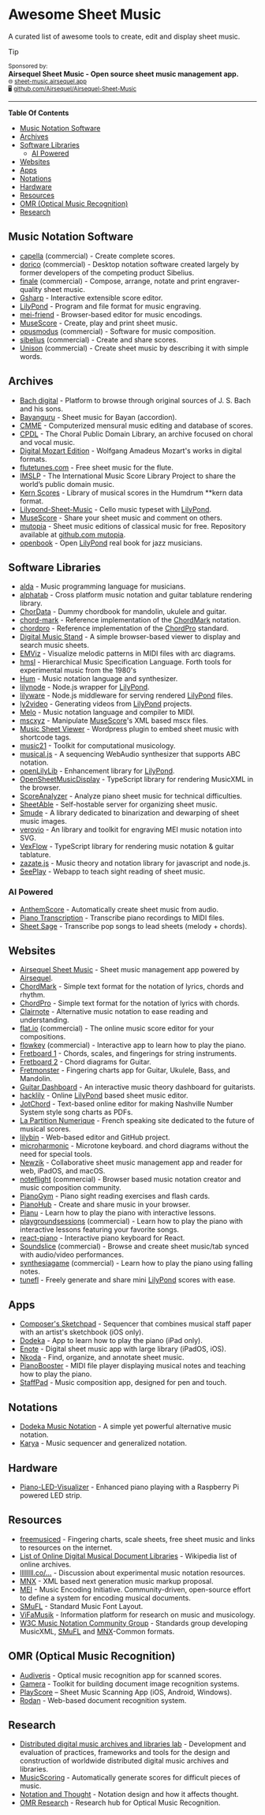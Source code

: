 # Awesome Sheet Music

A curated list of awesome tools to create, edit and display sheet music.

> [!TIP]
> <sup>Sponsored by:</sup> \
> **Airsequel Sheet Music - Open source sheet music management app.** \
> <sub>🌐 [sheet-music.airsequel.app](https://sheet-music.airsequel.app)</sub> \
> <sub>🖥️ [github.com/Airsequel/Airsequel-Sheet-Music](https://github.com/Airsequel/Airsequel-Sheet-Music)</sub>

---

**Table Of Contents**

<!-- toc -->

- [Music Notation Software](#music-notation-software)
- [Archives](#archives)
- [Software Libraries](#software-libraries)
  - [AI Powered](#ai-powered)
- [Websites](#websites)
- [Apps](#apps)
- [Notations](#notations)
- [Hardware](#hardware)
- [Resources](#resources)
- [OMR (Optical Music Recognition)](#omr-optical-music-recognition)
- [Research](#research)

<!-- tocstop -->

## Music Notation Software

- [capella] \(commercial\) - Create complete scores.
- [dorico] \(commercial\) - Desktop notation software created largely by former
  developers of the competing product Sibelius.
- [finale] \(commercial\) - Compose, arrange, notate and print
  engraver-quality sheet music.
- [Gsharp] - Interactive extensible score editor.
- [LilyPond] - Program and file format for music engraving.
- [mei-friend] - Browser-based editor for music encodings.
- [MuseScore] - Create, play and print sheet music.
- [opusmodus] \(commercial\) - Software for music composition.
- [sibelius] \(commercial\) - Create and share scores.
- [Unison] \(commercial\) - Create sheet music by describing it with simple words.

[capella]: http://capella.de
[finale]: http://finalemusic.com
[Gsharp]: https://www.common-lisp.net/project/gsharp/
[LilyPond]: http://lilypond.org
[mei-friend]: https://mei-friend.mdw.ac.at
[MuseScore]: http://musescore.org
[opusmodus]: http://opusmodus.com
[sibelius]: http://sibelius.com
[dorico]: https://www.steinberg.net/en/products/dorico/start.html
[Unison]: https://unisonofficial.com/html/about.html


## Archives

- [Bach digital] - Platform to browse through original sources
  of J. S. Bach and his sons.
- [Bayanguru] - Sheet music for Bayan (accordion).
- [CMME] - Computerized mensural music editing and database of scores.
- [CPDL] - The Choral Public Domain Library, an archive focused on
  choral and vocal music.
- [Digital Mozart Edition] - Wolfgang Amadeus Mozart's works in digital formats.
- [flutetunes.com] - Free sheet music for the flute.
- [IMSLP] - The International Music Score Library Project
  to share the world’s public domain music.
- [Kern Scores] - Library of musical scores in the Humdrum \*\*kern data format.
- [Lilypond-Sheet-Music] - Cello music typeset with [LilyPond].
- [MuseScore] - Share your sheet music and comment on others.
- [mutopia] - Sheet music editions of classical music for free.
   Repository available at [github.com mutopia].
- [openbook] - Open [LilyPond] real book for jazz musicians.

[Bach digital]: https://www.bach-digital.de
[Bayanguru]: https://bayanguru.org/
[CMME]: https://www.cmme.org
[Digital Mozart Edition]: https://dme.mozarteum.at/en/
[CPDL]: https://www.cpdl.org
[flutetunes.com]: http://flutetunes.com
[IMSLP]: http://imslp.org
[Kern Scores]: http://kern.humdrum.org/
[Lilypond-Sheet-Music]: https://github.com/cellist/Lilypond-Sheet-Music
[MuseScore]: http://musescore.com
[mutopia]: http://www.mutopiaproject.org
[github.com mutopia]: https://github.com/chrissawer/The-Mutopia-Project
[openbook]: https://github.com/veltzer/openbook


## Software Libraries

- [alda] - Music programming language for musicians.
- [alphatab] - Cross platform music notation and
  guitar tablature rendering library.
- [ChorData] - Dummy chordbook for mandolin, ukulele and guitar.
- [chord-mark] - Reference implementation of the [ChordMark] notation.
- [chordpro] - Reference implementation of the [ChordPro] standard.
- [Digital Music Stand] - A simple browser-based viewer to display and search music sheets.
- [EMViz] - Visualize melodic patterns in MIDI files with arc diagrams.
- [hmsl] - Hierarchical Music Specification Language.
  Forth tools for experimental music from the 1980's
- [Hum] - Music notation language and synthesizer.
- [lilynode] - Node.js wrapper for [LilyPond].
- [lilyware] - Node.js middleware for serving rendered [LilyPond] files.
- [ly2video] - Generating videos from [LilyPond] projects.
- [Melo] - Music notation language and compiler to MIDI.
- [mscxyz] - Manipulate [MuseScore]'s XML based mscx files.
- [Music Sheet Viewer] - Wordpress plugin to embed
    sheet music with shortcode tags.
- [music21] - Toolkit for computational musicology.
- [musical.js] - A sequencing WebAudio synthesizer
    that supports ABC notation.
- [openLilyLib] - Enhancement library for [LilyPond].
- [OpenSheetMusicDisplay] - TypeScript library for rendering MusicXML in the browser.
- [ScoreAnalyzer] - Analyze piano sheet music for technical difficulties.
- [SheetAble] - Self-hostable server for organizing sheet music.
- [Smude] - A library dedicated to binarization and dewarping of sheet music images.
- [verovio] - An library and toolkit for
  engraving MEI music notation into SVG.
- [VexFlow] - TypeScript library for rendering music notation & guitar tablature.
- [zazate.js] - Music theory and notation library
  for javascript and node.js.
- [SeePlay] - Webapp to teach sight reading of sheet music.

[alda]: https://github.com/alda-lang/alda
[alphatab]: http://alphatab.net
[ChorData]: https://github.com/starenka/chordata
[chord-mark]: https://github.com/no-chris/chord-mark/
[chordpro]: https://github.com/ChordPro/chordpro
[Digital Music Stand]: https://github.com/PatWie/digitalmusicstand
[EMViz]: https://github.com/carterenyi/emviz
[hmsl]: https://github.com/philburk/hmsl
[Hum]: https://github.com/crbulakites/hum
[lilynode]: https://github.com/adius/lilynode
[lilyware]: https://github.com/adius/lilyware
[ly2video]: https://github.com/aspiers/ly2video
[Melo]: https://github.com/Mistodon/melo
[mscxyz]: https://github.com/Josef-Friedrich/mscxyz
[Music Sheet Viewer]: https://wordpress.org/plugins/music-sheet-viewer/
[music21]: https://github.com/cuthbertLab/music21
[musical.js]: https://github.com/PencilCode/musical.js
[openLilyLib]: https://openlilylib.org
[OpenSheetMusicDisplay]: https://github.com/opensheetmusicdisplay/opensheetmusicdisplay
[ScoreAnalyzer]: https://github.com/Vassantha/ScoreAnalyzer
[SeePlay]: https://github.com/LearningNerd/seeplay
[SheetAble]: https://sheetable.net
[Smude]: https://github.com/sonovice/smude
[verovio]: https://github.com/rism-ch/verovio
[VexFlow]: https://github.com/vexflow/vexflow
[zazate.js]: https://github.com/btwael/zazate.js


### AI Powered

- [AnthemScore] - Automatically create sheet music from audio.
- [Piano Transcription] - Transcribe piano recordings to MIDI files.
- [Sheet Sage] - Transcribe pop songs to lead sheets (melody + chords).

[AnthemScore]: https://www.lunaverus.com
[Piano Transcription]: https://github.com/bytedance/piano_transcription
[Sheet Sage]: https://github.com/chrisdonahue/sheetsage


## Websites

- [Airsequel Sheet Music] - Sheet music management app powered by [Airsequel].
- [ChordMark] - Simple text format for the notation of lyrics, chords and rhythm.
- [ChordPro] - Simple text format for the notation of lyrics with chords.
- [Clairnote] - Alternative music notation to ease reading and understanding.
- [flat.io] \(commercial\) - The online music score editor for your compositions.
- [flowkey] \(commercial\) - Interactive app to learn how to play the piano.
- [Fretboard 1] - Chords, scales, and fingerings for string instruments.
- [Fretboard 2] - Chord diagrams for Guitar.
- [Fretmonster] - Fingering charts app for Guitar, Ukulele, Bass, and Mandolin.
- [Guitar Dashboard] - An interactive music theory dashboard for guitarists.
- [hacklily] - Online [LilyPond] based sheet music editor.
- [JotChord] - Text-based online editor for making Nashville Number System style song charts as PDFs.
- [La Partition Numerique] -
    French speaking site dedicated to the future of musical scores.
- [lilybin] - Web-based editor and GitHub project.
- [microharmonic] - Microtone keyboard.
  and chord diagrams without the need for special tools.
- [Newzik] - Collaborative sheet music management app
    and reader for web, iPadOS, and macOS.
- [noteflight] \(commercial\) - Browser based music notation creator and
  music composition community.
- [PianoGym] - Piano sight reading exercises and flash cards.
- [PianoHub] - Create and share music in your browser.
- [Pianu] - Learn how to play the piano with interactive lessons.
- [playgroundsessions] \(commercial\) - Learn how to play the piano with
  interactive lessons featuring your favorite songs.
- [react-piano] - Interactive piano keyboard for React.
- [Soundslice] \(commercial\) -
    Browse and create sheet music/tab synced with audio/video performances.
- [synthesiagame] \(commercial\) - Learn how to play the piano
  using falling notes.
- [tunefl] - Freely generate and share mini [LilyPond] scores with ease.

[Airsequel Sheet Music]: https://github.com/Airsequel/Airsequel-Sheet-Music
[Airsequel]: https://www.airsequel.com
[ChordMark]: https://chordmark.netlify.app/
[ChordPro]: https://www.chordpro.org
[Clairnote]: https://clairnote.org
[flat.io]: https://flat.io
[flowkey]: https://www.flowkey.com/en
[Fretboard 1]: https://github.com/fredericcormier/Fretboard
[Fretboard 2]: http://davidpots.com/fretboard/
[Fretmonster]: http://playsongnotes.com/fretmonster
[Guitar Dashboard]: https://guitardashboard.com/
[hacklily]: https://www.hacklily.org
[JotChord]: https://www.jotchord.com
[La Partition Numerique]: https://www.partitionnumerique.com
[lilybin]: http://lilybin.com
[microharmonic]: https://www.microharmonic.com
[MoonPiano]: https://moonpiano.praisethemoon.org/
[Newzik]: https://newzik.com
[noteflight]: http://noteflight.com
[PianoGym]: https://pianogym.com
[PianoHub]: https://www.pianohub.io
[Pianu]: https://pianu.com
[playgroundsessions]: https://playgroundsessions.com
[react-piano]: https://www.kevinqi.com/react-piano/
[Soundslice]: https://www.soundslice.com
[synthesiagame]: http://synthesiagame.com
[tunefl]: https://github.com/tiredpixel/z.2016-01-19.tunefl


## Apps

- [Composer's Sketchpad] - Sequencer that combines musical staff paper
    with an artist's sketchbook (iOS only).
- [Dodeka] - App to learn how to play the piano (iPad only).
- [Enote] - Digital sheet music app with large library (iPadOS, iOS).
- [Nkoda] - Find, organize, and annotate sheet music.
- [PianoBooster] - MIDI file player displaying musical notes
    and teaching how to play the piano.
- [StaffPad] -  Music composition app, designed for pen and touch.

[Composer's Sketchpad]: http://composerssketchpad.com
[Dodeka]: https://www.dodekamusic.com/products/dodeka-music-app/
[Enote]: https://enote.com
[Nkoda]: https://www.nkoda.com
[PianoBooster]: https://github.com/pianobooster/PianoBooster
[StaffPad]: https://www.staffpad.net


## Notations

- [Dodeka Music Notation] - A simple yet powerful alternative music notation.
- [Karya] - Music sequencer and generalized notation.

[Dodeka Music Notation]: https://www.dodekamusic.com/learn/alternative-music-notation/
[Karya]: https://github.com/elaforge/karya


## Hardware

- [Piano-LED-Visualizer] - Enhanced piano playing
    with a Raspberry Pi powered LED strip.

[Piano-LED-Visualizer]: https://github.com/onlaj/Piano-LED-Visualizer


## Resources

- [freemusiced] - Fingering charts, scale sheets,
    free sheet music and links to resources on the internet.
- [List of Online Digital Musical Document Libraries][online libs] -
    Wikipedia list of online archives.
- [llllllll.co/…] - Discussion about experimental music notation resources.
- [MNX] - XML based next generation music markup proposal.
- [MEI] - Music Encoding Initiative.
    Community-driven, open-source effort
    to define a system for encoding musical documents.
- [SMuFL] - Standard Music Font Layout.
- [ViFaMusik] - Information platform for research on music and musicology.
- [W3C Music Notation Community Group] -
    Standards group developing MusicXML, [SMuFL] and [MNX]-Common formats.

[freemusiced]: http://freemusiced.org/free-sheet-music-links.html
[llllllll.co/…]: https://llllllll.co/t/experimental-music-notation-resources
[MEI]: https://music-encoding.org
[MNX]: https://w3c.github.io/mnx/
[online libs]:
  https://en.wikipedia.org/wiki/List_of_Online_Digital_Musical_Document_Libraries
[SMuFL]: https://w3c.github.io/smufl/latest/index.html
[ViFaMusik]: https://www.vifamusik.de
[W3C Music Notation Community Group]:
  https://www.w3.org/community/music-notation/


## OMR (Optical Music Recognition)

- [Audiveris] - Optical music recognition app for scanned scores.
- [Gamera] - Toolkit for building document image recognition systems.
- [PlayScore] – Sheet Music Scanning App (iOS, Android, Windows).
- [Rodan] - Web-based document recognition system.

[Audiveris]: https://github.com/Audiveris/audiveris
[Gamera]: https://gamera.informatik.hsnr.de/
[PlayScore]: https://www.playscore.co
[Rodan]: https://github.com/DDMAL/Rodan


## Research

- [Distributed digital music archives and libraries lab][ddmal] -
  Development and evaluation of practices, frameworks and tools
  for the design and construction of worldwide distributed
  digital music archives and libraries.
- [MusicScoring] - Automatically generate scores for difficult pieces of music.
- [Notation and Thought] - Notation design and how it affects thought.
- [OMR Research] - Research hub for Optical Music Recognition.

[ddmal]: http://ddmal.music.mcgill.ca
[MusicScoring]: https://github.com/xwsxethan/MusicScoring
[Notation and Thought]: https://github.com/hypotext/notation
[OMR Research]: https://github.com/OMR-Research
